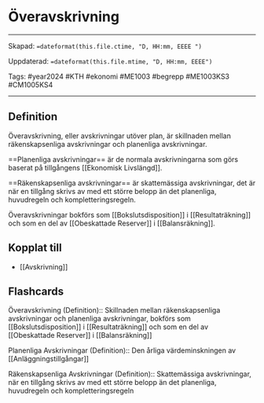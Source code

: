 # Överavskrivning

---

Skapad: `=dateformat(this.file.ctime, "D, HH:mm, EEEE ")`

Uppdaterad: `=dateformat(this.file.mtime, "D, HH:mm, EEEE")`

Tags: #year2024 #KTH #ekonomi #ME1003 #begrepp #ME1003KS3 #CM1005KS4

---

## Definition

Överavskrivning, eller avskrivningar utöver plan, är skillnaden mellan räkenskapsenliga avskrivningar och planenliga avskrivningar.

==Planenliga avskrivningar== är de normala avskrivningarna som görs baserat på tillgångens [[Ekonomisk Livslängd]].

==Räkenskapsenliga avskrivningar== är skattemässiga avskrivningar, det är när en tillgång skrivs av med ett större belopp än det planenliga, huvudregeln och kompletteringsregeln.

Överavskrivningar bokförs som [[Bokslutsdisposition]] i [[Resultaträkning]] och som en del av [[Obeskattade Reserver]] i [[Balansräkning]].

## Kopplat till

- [[Avskrivning]]

## Flashcards

Överavskrivning (Definition):: Skillnaden mellan räkenskapsenliga avskrivningar och planenliga avskrivningar, bokförs som [[Bokslutsdisposition]] i [[Resultaträkning]] och som en del av [[Obeskattade Reserver]] i [[Balansräkning]]
<!--SR:!2024-03-07,2,230!2024-03-06,2,246-->

Planenliga Avskrivningar (Definition):: Den årliga värdeminskningen av [[Anläggningstillgångar]]
<!--SR:!2024-03-06,2,246!2024-03-08,3,250-->

Räkenskapsenliga Avskrivningar (Definition):: Skattemässiga avskrivningar, när en tillgång skrivs av med ett större belopp än det planenliga, huvudregeln och kompletteringsregeln
<!--SR:!2024-03-06,2,246!2024-03-08,3,266-->
